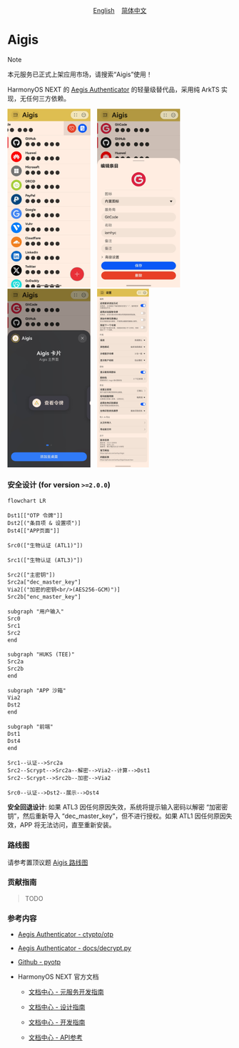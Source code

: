 <p align="center">
    <a href="./docs/en/README.md">English</a>
    &nbsp;&nbsp;
    <a href="./docs/zh-CN/README.md">简体中文</a>
</p>

# Aigis

> [!NOTE]
> 本元服务已正式上架应用市场，请搜索“Aigis”使用！

HarmonyOS NEXT 的 [Aegis Authenticator](https://github.com/beemdevelopment/Aegis) 的轻量级替代品，采用纯 ArkTS 实现，无任何三方依赖。

<p float="left">
  	<img height="400px" alt="screenshot_main_page_light" src="./docs/zh-CN/images/screenshot_main_page_light.jpg" />
  	&nbsp;&nbsp;
  	<img height="400px" alt="screenshot_edit_page_light" src="./docs/zh-CN/images/screenshot_edit_page_light.jpg" />
  	&nbsp;&nbsp;
    <img height="400px" alt="screenshot_add_card" src="./docs/zh-CN/images/screenshot_add_card.jpg" />
  	&nbsp;&nbsp;
  	<img height="400px" alt="screenshot_settings_page_light" src="./docs/zh-CN/images/screenshot_settings_page_light.jpg" />
</p>


### 安全设计 (for version `>=2.0.0`)

```mermaid
flowchart LR

Dst1[["OTP 令牌"]]
Dst2[("条目项 & 设置项")]
Dst4[["APP页面"]]

Src0(["生物认证 (ATL1)"])

Src1(["生物认证 (ATL3)"])

Src2(["主密钥"])
Src2a["dec_master_key"]
Via2[("加密的密钥<br/>(AES256-GCM)")]
Src2b["enc_master_key"]

subgraph "用户输入"
Src0
Src1
Src2
end

subgraph "HUKS (TEE)"
Src2a
Src2b
end

subgraph "APP 沙箱"
Via2
Dst2
end

subgraph "前端"
Dst1
Dst4
end

Src1--认证-->Src2a
Src2--Scrypt-->Src2a--解密-->Via2--计算-->Dst1
Src2--Scrypt-->Src2b--加密-->Via2

Src0--认证-->Dst2--展示-->Dst4
```

**安全回退设计**: 如果 ATL3 因任何原因失效，系统将提示输入密码以解密 “加密密钥”，然后重新导入 “dec_master_key”，但不进行授权。如果 ATL1 因任何原因失效，APP 将无法访问，直至重新安装。

### 路线图

请参考置顶议题 [Aigis 路线图](https://github.com/iamhyc/Aigis/issues/28)

### 贡献指南

> TODO

### 参考内容

- [Aegis Authenticator - ctypto/otp](https://github.com/beemdevelopment/Aegis/tree/master/app/src/main/java/com/beemdevelopment/aegis/crypto/otp)

- [Aegis Authenticator - docs/decrypt.py](https://github.com/beemdevelopment/Aegis/blob/master/docs/decrypt.py)

- [Github - pyotp](https://github.com/pyauth/pyotp.git)

- HarmonyOS NEXT 官方文档
  
  - [文档中心 - 元服务开发指南](https://developer.huawei.com/consumer/cn/doc/atomic-guides-V5/atomic-service-V5)

  - [文档中心 - 设计指南](https://developer.huawei.com/consumer/cn/doc/design-guides/design-concepts-0000001795698445)

  - [文档中心 - 开发指南](https://developer.huawei.com/consumer/cn/doc/harmonyos-guides-V5/application-dev-guide-V5?catalogVersion=V5)

  - [文档中心 - API参考](https://developer.huawei.com/consumer/cn/doc/harmonyos-references-V5/development-intro-api-V5?catalogVersion=V5)
